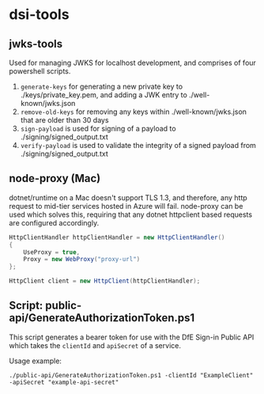 # dsi-tools

## jwks-tools
Used for managing JWKS for localhost development, and comprises of four powershell scripts.

1. `generate-keys` for generating a new private key to ./keys/private_key.pem, and adding a JWK entry to ./well-known/jwks.json
2. `remove-old-keys` for removing any keys within ./well-known/jwks.json that are older than 30 days
3. `sign-payload` is used for signing of a payload to ./signing/signed_output.txt
4. `verify-payload` is used to validate the integrity of a signed payload from ./signing/signed_output.txt


## node-proxy (Mac)
dotnet/runtime on a Mac doesn't support TLS 1.3, and therefore, any http request to mid-tier services hosted in Azure will fail. node-proxy can be used which solves this, requiring that any dotnet httpclient based requests are configured accordingly.

```C#
HttpClientHandler httpClientHandler = new HttpClientHandler()
{
    UseProxy = true,
    Proxy = new WebProxy("proxy-url")
};

HttpClient client = new HttpClient(httpClientHandler);
```

## Script: public-api/GenerateAuthorizationToken.ps1

This script generates a bearer token for use with the DfE Sign-in Public API which takes the `clientId` and `apiSecret` of a service.

Usage example:

```pwsh
./public-api/GenerateAuthorizationToken.ps1 -clientId "ExampleClient" -apiSecret "example-api-secret"
```
